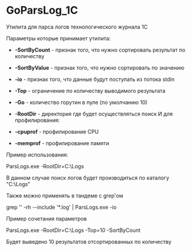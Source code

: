 # GoParsLog_1C
Утилита для парса логов технологического журнала 1С


Параметры которые принимает утилита:

* **-SortByCount** - признак того, что нужно сортировать результат по количеству 
* **-SortByValue** - признак того, что нужно сортировать по значению
* **-io** - признак того, что данные будут поступать из потока stdin
* **-Top** - ограничение по количеству выводимого результата
* **-Go** - количество горутин в пуле (по умолчанию 10)
* **-RootDir** - директория где будет осуществляться поиск 
И для профилирования:

* **-cpuprof** - профилирование CPU
* **-memprof** - профилирование памяти
 

Пример использования:

ParsLogs.exe  -RootDir=C:\Logs

В данном случае поиск логов будет производиться по каталогу "C:\Logs"

Также можно применять в тандеме с grep'ом

grep '' -rh --include '*.log' | ParsLogs.exe -io

Пример сочетания параметров

ParsLogs.exe  -RootDir=C:\Logs -Top=10 -SortByCount

Будет выведено 10 результатов отсортированных по количеству
